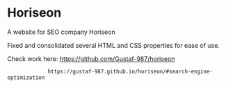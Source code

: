 # Horiseon
A website for SEO company Horiseon

Fixed and consolidated several HTML and CSS properties for ease of use. 

Check work here: https://github.com/Gustaf-987/horiseon
            
                 https://gustaf-987.github.io/horiseon/#search-engine-optimization